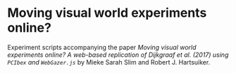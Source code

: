 # Moving visual world experiments online? 

Experiment scripts accompanying the paper *Moving visual world experiments online? A web-based replication of Dijkgraaf et al. (2017) using `PCIbex` and `WebGazer.js`* by Mieke Sarah Slim and Robert J. Hartsuiker.
